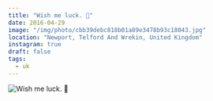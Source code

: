 ```yaml
---
title: "Wish me luck. 💫"
date: 2016-04-29
image: "/img/photo/cbb39debc818b01a89e3478b93c18043.jpg"
location: "Newport, Telford And Wrekin, United Kingdom"
instagram: true
draft: false
tags:
  - uk
---
```


![Wish me luck. 💫](/img/photo/cbb39debc818b01a89e3478b93c18043.jpg)
